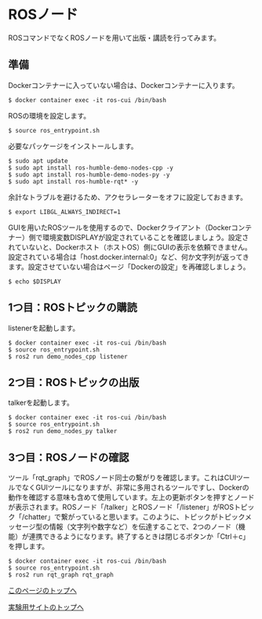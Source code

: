 # ROSノード
ROSコマンドでなくROSノードを用いて出版・講読を行ってみます。

## 準備
Dockerコンテナーに入っていない場合は、Dockerコンテナーに入ります。
```
$ docker container exec -it ros-cui /bin/bash
```

ROSの環境を設定します。
```
$ source ros_entrypoint.sh
```

必要なパッケージをインストールします。
```
$ sudo apt update
$ sudo apt install ros-humble-demo-nodes-cpp -y
$ sudo apt install ros-humble-demo-nodes-py -y
$ sudo apt install ros-humble-rqt* -y
```

余計なトラブルを避けるため、アクセラレーターをオフに設定しておきます。
```
$ export LIBGL_ALWAYS_INDIRECT=1
```

GUIを用いたROSツールを使用するので、Dockerクライアント（Dockerコンテナー）側で環境変数DISPLAYが設定されていることを確認しましょう。設定されていないと、Dockerホスト（ホストOS）側にGUIの表示を依頼できません。設定されている場合は「host.docker.internal:0」など、何か文字列が返ってきます。設定させていない場合はページ「Dockerの設定」を再確認しましょう。
```
$ echo $DISPLAY
```

## 1つ目：ROSトピックの購読
listenerを起動します。
```
$ docker container exec -it ros-cui /bin/bash
$ source ros_entrypoint.sh
$ ros2 run demo_nodes_cpp listener
```

## 2つ目：ROSトピックの出版
talkerを起動します。
```
$ docker container exec -it ros-cui /bin/bash
$ source ros_entrypoint.sh
$ ros2 run demo_nodes_py talker
```

## 3つ目：ROSノードの確認  
ツール「rqt_graph」でROSノード同士の繋がりを確認します。これはCUIツールでなくGUIツールになりますが、非常に多用されるツールですし、Dockerの動作を確認する意味も含めて使用しています。左上の更新ボタンを押すとノードが表示されます。ROSノード「/talker」とROSノード「/listener」がROSトピック「/chatter」で繋がっていると思います。このように、トピックがトピックメッセージ型の情報（文字列や数字など）を伝達することで、2つのノード（機能）が連携できるようになります。終了するときは閉じるボタンか「Ctrl＋c」を押します。
```
$ docker container exec -it ros-cui /bin/bash
$ source ros_entrypoint.sh
$ ros2 run rqt_graph rqt_graph
```

[このページのトップへ](#)

[実験用サイトのトップへ](https://stl-apu.github.io/laboratory_experiments/)
